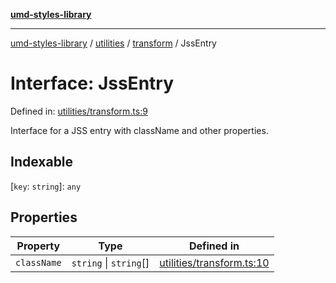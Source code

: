 [**umd-styles-library**](../../../../README.md)

***

[umd-styles-library](../../../../modules.md) / [utilities](../../../README.md) / [transform](../README.md) / JssEntry

# Interface: JssEntry

Defined in: [utilities/transform.ts:9](https://github.com/UMD-Digital/design-system/blob/8c958a0419ab79ba8bcba0aabd12f79a69ac5834/packages/styles/source/utilities/transform.ts#L9)

Interface for a JSS entry with className and other properties.

## Indexable

\[`key`: `string`\]: `any`

## Properties

| Property | Type | Defined in |
| ------ | ------ | ------ |
| <a id="classname"></a> `className` | `string` \| `string`[] | [utilities/transform.ts:10](https://github.com/UMD-Digital/design-system/blob/8c958a0419ab79ba8bcba0aabd12f79a69ac5834/packages/styles/source/utilities/transform.ts#L10) |
